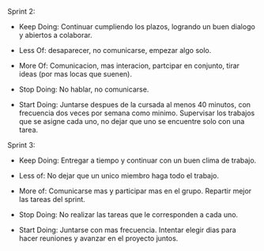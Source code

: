 Sprint 2:

- Keep Doing: Continuar cumpliendo los plazos, logrando un buen dialogo y abiertos a colaborar.

- Less Of: desaparecer, no comunicarse, empezar algo solo.

- More Of: Comunicacion, mas interacion, partcipar en conjunto, tirar ideas (por mas locas que suenen).

- Stop Doing: No hablar, no comunicarse.

- Start Doing: Juntarse despues de la cursada al menos 40 minutos, con frecuencia dos veces por semana como minimo.
  Supervisar los trabajos que se asigne cada uno, no dejar que uno se encuentre solo con una tarea.

Sprint 3:

- Keep Doing: Entregar a tiempo y continuar con un buen clima de trabajo.

- Less of: No dejar que un unico miembro haga todo el trabajo.

- More of: Comunicarse mas y participar mas en el grupo. Repartir mejor las tareas del sprint.

- Stop Doing: No realizar las tareas que le corresponden a cada uno.

- Start Doing: Juntarse con mas frecuencia. Intentar elegir dias para hacer reuniones y avanzar en el proyecto juntos.
